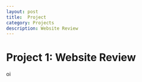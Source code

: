 ```yaml
---
layout: post
title:  Project
category: Projects 
description: Website Review
---
```


# Project 1: Website Review

oi
